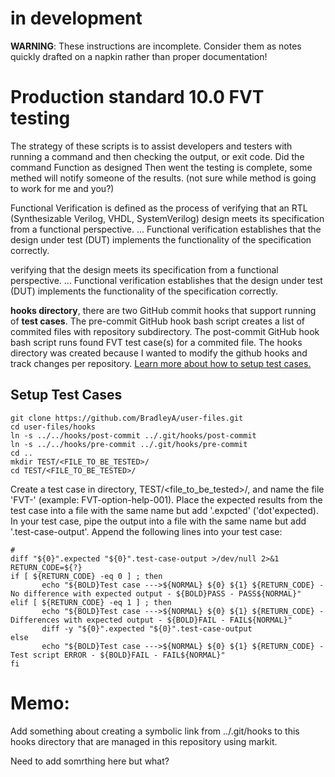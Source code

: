# in development

**WARNING**: These instructions are incomplete. Consider them as notes quickly drafted on a napkin rather than proper documentation!

# Production standard 10.0 FVT testing

The strategy of these scripts is to assist developers and testers with running a command and then checking the output, or exit code.  Did the command Function as designed Then went the testing is complete, some methed will notify someone of the results. (not sure while method is going to work for me and you?)


Functional Verification is defined as the process of verifying that an RTL (Synthesizable Verilog, VHDL, SystemVerilog) design meets its specification from a functional perspective. ... Functional verification establishes that the design under test (DUT) implements the functionality of the specification correctly.


verifying that the design meets its specification from a functional perspective. ... Functional verification establishes that the design under test (DUT) implements the functionality of the specification correctly.
 
**hooks directory**, there are two GitHub commit hooks that support running of **test cases**.  The pre-commit GitHub hook bash script creates a list of commited files with repository subdirectory.  The post-commit GitHub hook bash script runs found FVT test case(s) for a commited file.  The hooks directory was created because I wanted to modify the github hooks and track changes per repository.  [Learn more about how to setup test cases.](hooks/README.md)

## Setup Test Cases

    git clone https://github.com/BradleyA/user-files.git
    cd user-files/hooks
    ln -s ../../hooks/post-commit ../.git/hooks/post-commit
    ln -s ../../hooks/pre-commit ../.git/hooks/pre-commit
    cd ..
    mkdir TEST/<FILE_TO_BE_TESTED>/
    cd TEST/<FILE_TO_BE_TESTED>/

Create a test case in directory, TEST/<file_to_be_tested>/, and name the file 'FVT-<test-case-name-no-dot-001>' (example: FVT-option-help-001).  Place the expected results from the test case into a file with the same name but add '.expcted' ('dot'expected).  In your test case, pipe the output into a file with the same name but add '.test-case-output'.  Append the following lines into your test case:

    #
    diff "${0}".expected "${0}".test-case-output >/dev/null 2>&1
    RETURN_CODE=${?}
    if [ ${RETURN_CODE} -eq 0 ] ; then
           echo "${BOLD}Test case --->${NORMAL} ${0} ${1} ${RETURN_CODE} - No difference with expected output - ${BOLD}PASS - PASS${NORMAL}"
    elif [ ${RETURN_CODE} -eq 1 ] ; then
           echo "${BOLD}Test case --->${NORMAL} ${0} ${1} ${RETURN_CODE} - Differences with expected output - ${BOLD}FAIL - FAIL${NORMAL}"
           diff -y "${0}".expected "${0}".test-case-output
    else
           echo "${BOLD}Test case --->${NORMAL} ${0} ${1} ${RETURN_CODE} - Test script ERROR - ${BOLD}FAIL - FAIL${NORMAL}"
    fi


# Memo:
Add something about creating a symbolic link from ../.git/hooks to this hooks directory that are managed in this repository using markit.


Need to add somrthing here but what?
